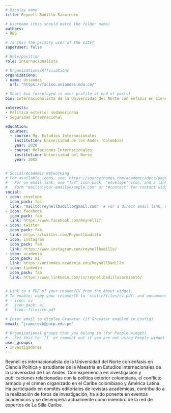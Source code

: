```yaml
---
# Display name
title: Reynell Badillo Sarmiento

# Username (this should match the folder name)
authors:
- RBS

# Is this the primary user of the site?
superuser: false

# Role/position
role: Internacionalista

# Organizations/Affiliations
organizations:
- name: Uniandes
  url: "https://faciso.uniandes.edu.co/"

# Short bio (displayed in user profile at end of posts)
bio: Internacionalista de la Universidad del Norte con énfasis en Ciencia Política y estudiante de la maestría en Estudios Internacionales Uniandes.

interests:
- Política exterior sudamericana
- Seguridad Internacional

education:
  courses:
  - course: Mg. Estudios Internacionales
    institution: Universidad de los Andes (Colombia)
    year: 2020
  - course: Relaciones Internacionales
    institution: Universidad del Norte
    year: 20XX


# Social/Academic Networking
# For available icons, see: https://sourcethemes.com/academic/docs/page-builder/#icons
#   For an email link, use "fas" icon pack, "envelope" icon, and a link in the
#   form "mailto:your-email@example.com" or "#contact" for contact widget.
social:
- icon: envelope
  icon_pack: fas
  link: "mailto:reynellbadillo@gmail.com"  # For a direct email link, use "mailto:test@example.org".
- icon: facebook
  icon_pack: fab
  link: https://www.facebook.com/Reynell17
- icon: twitter
  icon_pack: fab
  link: https://twitter.com/Reynellbadillo
- icon: instagram
  icon_pack: fab
  link: https://www.instagram.com/reynellbadillo/
- icon: academia
  icon_pack: ai
  link: https://uniandes.academia.edu/ReynellBadillo
- icon: linkedin
  icon_pack: fab
  link: https://www.linkedin.com/in/reynellbadillosarmiento/


# Link to a PDF of your resume/CV from the About widget.
# To enable, copy your resume/CV to `static/files/cv.pdf` and uncomment the lines below.
# - icon: cv
#   icon_pack: ai
#   link: files/cv.pdf

# Enter email to display Gravatar (if Gravatar enabled in Config)
email: "jramirezb@pucp.edu.pe"

# Organizational groups that you belong to (for People widget)
#   Set this to `[]` or comment out if you are not using People widget.
user_groups:
- Investigadores
---
```


Reynell es internacionalista de la Universidad del Norte con énfasis en Ciencia Política y estudiante de la Maestría en Estudios Internacionales de la Universidad de Los Andes. Con experiencia en investigación y publicaciones relacionadas con la política exterior colombiana, el conflicto armado y el crimen organizado en el Caribe colombiano y América Latina. Ha participado en comités editoriales de revistas académicas, contribuido a la realización de foros de investigación, ha sido ponente en eventos académicos y se desempeña actualmente como miembro de la red de expertos de La Silla Caribe. 
